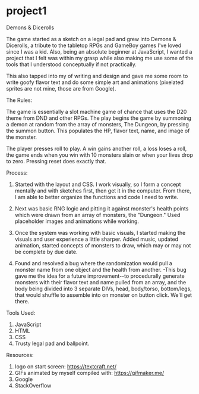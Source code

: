# project1
Demons &amp; Dicerolls


The game started as a sketch on a legal pad and grew into Demons & Dicerolls, 
a tribute to the tabletop RPGs and GameBoy games I've loved since I was a kid.
Also, being an absolute beginner at JavaScript, I wanted a project that I felt 
was within my grasp while also making me use some of the tools that I understood
conceptually if not practically. 

This also tapped into my of writing and design and gave me some room to 
write goofy flavor text and do some simple art and animations (pixelated 
sprites are not mine, those are from Google).

The Rules:

The game is essentially a slot machine game of chance that uses the D20 theme from 
DND and other RPGs. The play begins the game by summoning a demon at random from 
the array of monsters, The Dungeon, by pressing the summon button. This populates the 
HP, flavor text, name, and image of the monster. 

The player presses roll to play. A win gains another roll, a loss loses a roll, 
the game ends when you win with 10 monsters slain or when your lives drop to zero.
Pressing reset does exactly that. 


Process:

1. Started with the layout and CSS. I work visually, so I form a concept
mentally and with sketches first, then get it in the computer. From there,
I am able to better organize the functions and code I need to write. 

2. Next was basic RNG logic and pitting it against monster's health points
which were drawn from an array of monsters, the "Dungeon." Used placeholder
images and animations while working. 

3. Once the system was working with basic visuals, I started making the visuals
and user experience a little sharper. Added music, updated animation, started
concepts of monsters to draw, which may or may not be complete by due date. 

4. Found and resolved a bug where the randomization would pull a monster name
from one object and the health from another. 
  -This bug gave me the idea for a future improvement--to procedurally generate
  monsters with their flavor text and name pulled from an array, and the body
  being divided into 3 separate DIVs, head, body/torso, bottom/legs, that would 
  shuffle to assemble into on monster on button click. We'll get there. 
  

Tools Used:
1. JavaScript
2. HTML
3. CSS
4. Trusty legal pad and ballpoint.

Resources:
1. logo on start screen: https://textcraft.net/
2. GIFs animated by myself compiled with: https://gifmaker.me/
3. Google
4. StackOverflow

